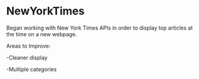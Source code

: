 # NewYorkTimes

Began working with New York Times APIs in order to display top articles at the time on a new webpage.


Areas to Improve:

-Cleaner display

-Multiple categories
